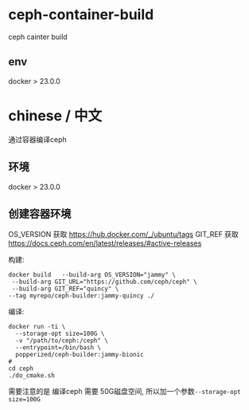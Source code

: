 # ceph-container-build

ceph cainter build

## env
docker > 23.0.0



# chinese / 中文
通过容器编译ceph

## 环境
docker > 23.0.0

## 创建容器环境


OS_VERSION 获取 https://hub.docker.com/_/ubuntu/tags
GIT_REF 获取 https://docs.ceph.com/en/latest/releases/#active-releases

构建:
```
docker build   --build-arg OS_VERSION="jammy" \
 --build-arg GIT_URL="https://github.com/ceph/ceph" \
 --build-arg GIT_REF="quincy" \
--tag myrepo/ceph-builder:jammy-quincy ./
```


编译:
```
docker run -ti \
  --storage-opt size=100G \
  -v "/path/to/ceph:/ceph" \
  --entrypoint=/bin/bash \
  popperized/ceph-builder:jammy-bionic
# 
cd ceph
./do_cmake.sh
```
需要注意的是 编译ceph 需要 50G磁盘空间, 所以加一个参数`--storage-opt size=100G`
